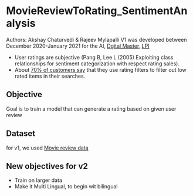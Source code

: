 # MovieReviewToRating_SentimentAnalysis

Authors: Akshay Chaturvedi & Rajeev Mylapalli
V1 was developed between December 2020-January 2021 for the AI, [Dgital Master](https://master.learningplanetinstitute.org/en/digital), [LPI](https://www.learningplanetinstitute.org/en)

* User ratings are subjective (Pang B, Lee L (2005) Exploiting class relationships for sentiment categorization with respect rating sales).
* About [70% of customers say](https://www.reviewtrackers.com/reports/online-reviews-survey/) that they use rating filters to filter out low rated items in their searches.

## Objective
Goal is to train a model that can generate a rating based on given user review

## Dataset
for v1, we used [Movie review data](http://www.cs.cornell.edu/people/pabo/movie-review-data/)

## New objectives for v2
* Train on larger data
* Make it Multi Lingual, to begin wit bilingual



